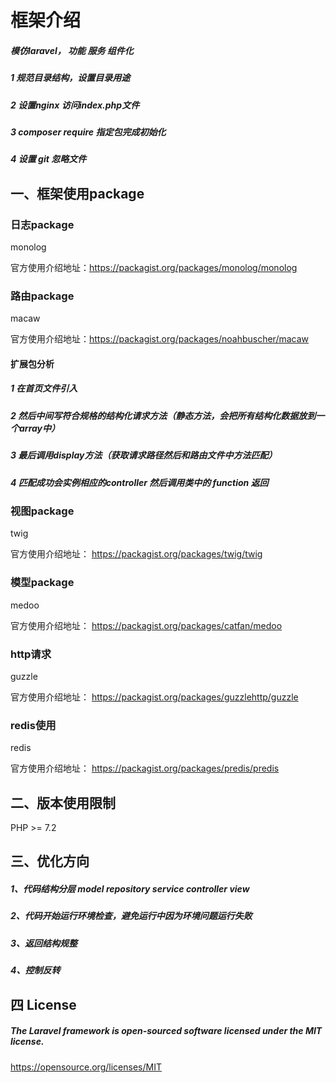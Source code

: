 # 框架介绍
##### 模仿laravel， 功能 服务 组件化
##### 1 规范目录结构，设置目录用途
##### 2 设置nginx 访问index.php文件
##### 3 composer require 指定包完成初始化
##### 4 设置 git 忽略文件

## 一、框架使用package

### 日志package
monolog

官方使用介绍地址：https://packagist.org/packages/monolog/monolog

### 路由package
macaw

官方使用介绍地址：https://packagist.org/packages/noahbuscher/macaw

#### 扩展包分析
##### 1 在首页文件引入 
##### 2 然后中间写符合规格的结构化请求方法（静态方法，会把所有结构化数据放到一个array中）
##### 3 最后调用display方法（获取请求路径然后和路由文件中方法匹配）
##### 4 匹配成功会实例相应的controller 然后调用类中的 function 返回

### 视图package
twig

官方使用介绍地址： https://packagist.org/packages/twig/twig

### 模型package
medoo

官方使用介绍地址： https://packagist.org/packages/catfan/medoo

### http请求
guzzle

官方使用介绍地址： https://packagist.org/packages/guzzlehttp/guzzle

### redis使用
redis

官方使用介绍地址： https://packagist.org/packages/predis/predis

## 二、版本使用限制
PHP >= 7.2

## 三、优化方向

##### 1、代码结构分层 model repository service controller view 
##### 2、代码开始运行环境检查，避免运行中因为环境问题运行失败
##### 3、返回结构规整
##### 4、控制反转

## 四 License
##### The Laravel framework is open-sourced software licensed under the MIT license.
https://opensource.org/licenses/MIT
